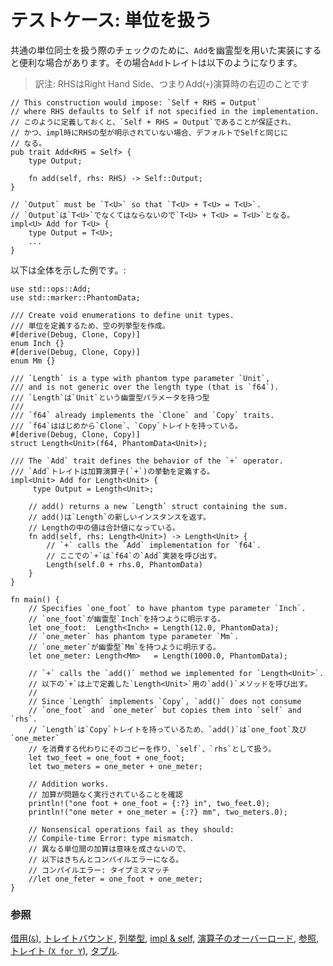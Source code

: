 <!--
# Testcase: unit clarification
-->
# テストケース: 単位を扱う

<!--
A useful method of unit conversions can be examined by implementing `Add`
with a phantom type parameter. The `Add` `trait` is examined below:
-->
共通の単位同士を扱う際のチェックのために、`Add`を幽霊型を用いた実装にすると便利な場合があります。その場合`Add`トレイトは以下のようになります。

> 訳注: RHSはRight Hand Side、つまりAdd(`+`)演算時の右辺のことです

```rust,ignore
// This construction would impose: `Self + RHS = Output`
// where RHS defaults to Self if not specified in the implementation.
// このように定義しておくと、`Self + RHS = Output`であることが保証され、
// かつ、impl時にRHSの型が明示されていない場合、デフォルトでSelfと同じに
// なる。
pub trait Add<RHS = Self> {
    type Output;

    fn add(self, rhs: RHS) -> Self::Output;
}

// `Output` must be `T<U>` so that `T<U> + T<U> = T<U>`.
// `Output`は`T<U>`でなくてはならないので`T<U> + T<U> = T<U>`となる。
impl<U> Add for T<U> {
    type Output = T<U>;
    ...
}
```

<!--
The whole implementation:
-->
以下は全体を示した例です。:

```rust,editable
use std::ops::Add;
use std::marker::PhantomData;

/// Create void enumerations to define unit types.
/// 単位を定義するため、空の列挙型を作成。
#[derive(Debug, Clone, Copy)]
enum Inch {}
#[derive(Debug, Clone, Copy)]
enum Mm {}

/// `Length` is a type with phantom type parameter `Unit`,
/// and is not generic over the length type (that is `f64`).
/// `Length`は`Unit`という幽霊型パラメータを持つ型
///
/// `f64` already implements the `Clone` and `Copy` traits.
/// `f64`ははじめから`Clone`、`Copy`トレイトを持っている。
#[derive(Debug, Clone, Copy)]
struct Length<Unit>(f64, PhantomData<Unit>);

/// The `Add` trait defines the behavior of the `+` operator.
/// `Add`トレイトは加算演算子(`+`)の挙動を定義する。
impl<Unit> Add for Length<Unit> {
     type Output = Length<Unit>;

    // add() returns a new `Length` struct containing the sum.
    // add()は`Length`の新しいインスタンスを返す。
    // Lengthの中の値は合計値になっている。
    fn add(self, rhs: Length<Unit>) -> Length<Unit> {
        // `+` calls the `Add` implementation for `f64`.
        // ここでの`+`は`f64`の`Add`実装を呼び出す。
        Length(self.0 + rhs.0, PhantomData)
    }
}

fn main() {
    // Specifies `one_foot` to have phantom type parameter `Inch`.
    // `one_foot`が幽霊型`Inch`を持つように明示する。
    let one_foot:  Length<Inch> = Length(12.0, PhantomData);
    // `one_meter` has phantom type parameter `Mm`.
    // `one_meter`が幽霊型`Mm`を持つように明示する。
    let one_meter: Length<Mm>   = Length(1000.0, PhantomData);

    // `+` calls the `add()` method we implemented for `Length<Unit>`.
    // 以下の`+`は上で定義した`Length<Unit>`用の`add()`メソッドを呼び出す。
    //
    // Since `Length` implements `Copy`, `add()` does not consume
    // `one_foot` and `one_meter` but copies them into `self` and `rhs`.
    // `Length`は`Copy`トレイトを持っているため、`add()`は`one_foot`及び`one_meter`
    // を消費する代わりにそのコピーを作り、`self`、`rhs`として扱う。
    let two_feet = one_foot + one_foot;
    let two_meters = one_meter + one_meter;

    // Addition works.
    // 加算が問題なく実行されていることを確認
    println!("one foot + one_foot = {:?} in", two_feet.0);
    println!("one meter + one_meter = {:?} mm", two_meters.0);

    // Nonsensical operations fail as they should:
    // Compile-time Error: type mismatch.
    // 異なる単位間の加算は意味を成さないので、
    // 以下はきちんとコンパイルエラーになる。
    // コンパイルエラー: タイプミスマッチ
    //let one_feter = one_foot + one_meter;
}
```

<!--
### See also:
-->
### 参照

<!--
[Borrowing (`&`)], [Bounds (`X: Y`)], [enum], [impl & self],
[Overloading], [ref], [Traits (`X for Y`)], and [TupleStructs].
-->
[借用(`&`)][Borrowing (`&`)], [トレイトバウンド][Bounds (`X: Y`)], [列挙型][enum], [impl & self],
[演算子のオーバーロード][Overloading], [参照][ref], [トレイト (`X for Y`)][Traits (`X for Y`)], [タプル][TupleStructs].

[Borrowing (`&`)]: ../../scope/borrow.md
[Bounds (`X: Y`)]: ../../generics/bounds.md
[enum]: ../../custom_types/enum.md
[impl & self]: ../../fn/methods.md
[Overloading]: ../../trait/ops.md
[ref]: ../../scope/borrow/ref.md
[Traits (`X for Y`)]: ../../trait.md
[TupleStructs]: ../../custom_types/structs.md
[std::marker::PhantomData]: https://doc.rust-lang.org/std/marker/struct.PhantomData.html
